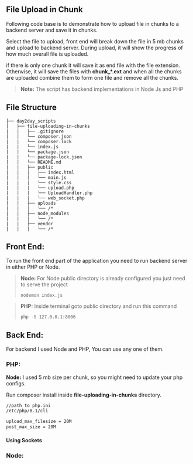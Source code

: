 ## File Upload in Chunk
Following code base is to demonstrate how to upload file in chunks to a backend server and save it in chunks.

Select the file to upload, front end will break down the file in 5 mb chunks and upload to backend server.
During upload, it will show the progress of how much overall file is uploaded. 

if there is only one chunk it will save it as end file with the file extension. Otherwise, it will save the files with **chunk_*.ext** and when all the chunks are uploaded combine them to form one file and remove all the chunks.  

> **Note:** The script has backend implementations in Node Js and PHP

## File Structure
    ├── day2day_scripts
    |   ├── file-uploading-in-chunks
    |   |   ├── .gitignore
    |   |   └── composer.json
    |   |   └── composer.lock
    |   |   └── index.js
    |   |   └── package.json
    |   |   └── package-lock.json
    |   |   └── README.md
    |   |   ├── public
    |   |   |   ├── index.html
    |   |   |   └── main.js
    |   |   |   └── style.css
    |   |   |   └── upload.php
    |   |   |   └── UploadHandler.php
    |   |   |   └── web_socket.php
    |   |   ├── uploads
    |   |   |   └── /*
    |   |   ├── node_modules
    |   |   |   └── /*
    |   |   ├── vendor
    |   |   |   └── /*

## Front End:
To run the front end part of the application you need to run backend server in either PHP or Node.
 
> **Node:** For Node public directory is already configured you just need to serve the project
> 
> `nodemon index.js`

> **PHP:** Inside terminal goto public directory and run this command
>
> `php -S 127.0.0.1:8006`

## Back End:
For backend I used Node and PHP, You can use any one of them.

### PHP:

**Node:** I used 5 mb size per chunk, so you might need to update your php configs.

Run composer install inside **file-uploading-in-chunks** directory.

```bash
//path to php.ini
/etc/php/8.1/cli

upload_max_filesize = 20M
post_max_size = 20M
```

#### Using Sockets

### Node: